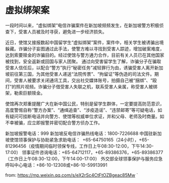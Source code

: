 # 虚拟绑架案

一段时间以来，“虚拟绑架”电信诈骗案件在新加坡频频发生，在新加坡警方积极侦查下，受害人员被及时寻获，避免进一步经济损失。

近日，使馆又接报数起中国留学生“虚拟绑架”案件，案件中，相关学生被诱骗出境躲藏。诈骗分子妄图通过此手法，使警方难以寻找到受害人踪迹，增加破案难度，达到索要赎金的诈骗目的。经过使馆与警方通力合作，目前有关人员已在其他国家被找到，安全返新或回国与家人团聚。
通过向受害留学生了解，诈骗分子在骗取受害人信任后，以配合“警方”执行“秘密任务”减轻罪行为由，诱骗受害人离开新加坡前往第三国，为其他受害人递送“法院传票”、“拘留证”等伪造的司法文件。期间，受害人被要求关闭通讯工具，交出社交媒体账号，拍摄自己被“捆绑”、“殴打”的照片视频。诈骗分子借受害人失联之机，联系受害人亲属，称受害人被绑架，勒索巨额赎金。

使馆再次郑重提醒广大在新中国公民，特别是留学生群体，一定要提高防范意识，高度警惕自称“警方办案”、“通缉追查”、“涉疫造谣”、“违禁邮寄”等可疑电话，如有疑问可挂断电话并向警方、使馆等权威单位求证，并和父母、老师及时商量。如不幸被骗，应立即报警并密切配合警方侦办工作。

新加坡报警电话：999
新加坡反电信诈骗热线电话：1800-7226688
中国驻新加坡使馆领事保护与协助紧急求助电话： +65-64750165（24小时），+65-81296456（疫情期间临时领保专线，工作日上午08:30-12:00，下午14:30-17:00）
领事证件咨询电话：+65-64712117，+65-89386376，+65-89386377（工作日上午08:30-12:00，下午14:00-17:00）
外交部全球领事保护与服务应急呼叫中心电话：+86-10-12308或+86-10-59913991

from: https://mp.weixin.qq.com/s/eX2rSc4CtFtOZBgeac85Mw
`